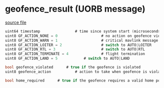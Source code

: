 # geofence_result (UORB message)
        


[source file](https://github.com/PX4/PX4-Autopilot/blob/master/msg/geofence_result.msg)

```c
uint64 timestamp			    # time since system start (microseconds)
uint8 GF_ACTION_NONE = 0                    # no action on geofence violation
uint8 GF_ACTION_WARN = 1                    # critical mavlink message
uint8 GF_ACTION_LOITER = 2                  # switch to AUTO|LOITER
uint8 GF_ACTION_RTL = 3                     # switch to AUTO|RTL
uint8 GF_ACTION_TERMINATE = 4               # flight termination
uint8 GF_ACTION_LAND = 5		    # switch to AUTO|LAND

bool geofence_violated		# true if the geofence is violated
uint8 geofence_action       	# action to take when geofence is violated

bool home_required		# true if the geofence requires a valid home position

```
